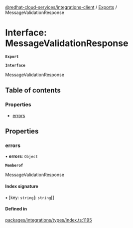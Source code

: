 [@redhat-cloud-services/integrations-client](../README.md) / [Exports](../modules.md) / MessageValidationResponse

# Interface: MessageValidationResponse

**`Export`**

**`Interface`**

MessageValidationResponse

## Table of contents

### Properties

- [errors](MessageValidationResponse.md#errors)

## Properties

### errors

• **errors**: `Object`

**`Memberof`**

MessageValidationResponse

#### Index signature

▪ [key: `string`]: `string`[]

#### Defined in

[packages/integrations/types/index.ts:1195](https://github.com/RedHatInsights/javascript-clients/blob/master/packages/integrations/types/index.ts#L1195)
